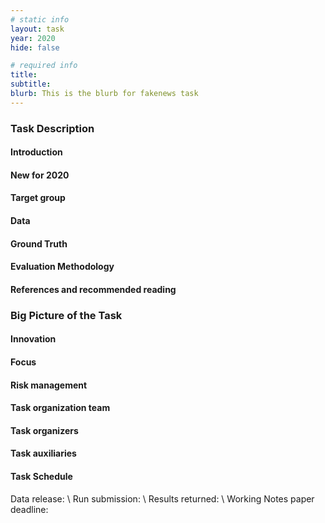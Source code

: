```yaml
---
# static info
layout: task
year: 2020
hide: false

# required info
title:
subtitle:
blurb: This is the blurb for fakenews task
---
```


<!-- # suggested structure below-->

### Task Description

#### Introduction


#### New for 2020


#### Target group


#### Data


#### Ground Truth


#### Evaluation Methodology


#### References and recommended reading


### Big Picture of the Task

#### Innovation


#### Focus


#### Risk management


#### Task organization team


#### Task organizers


#### Task auxiliaries


#### Task Schedule
Data release: \\
Run submission: \\
Results returned: \\
Working Notes paper deadline:
